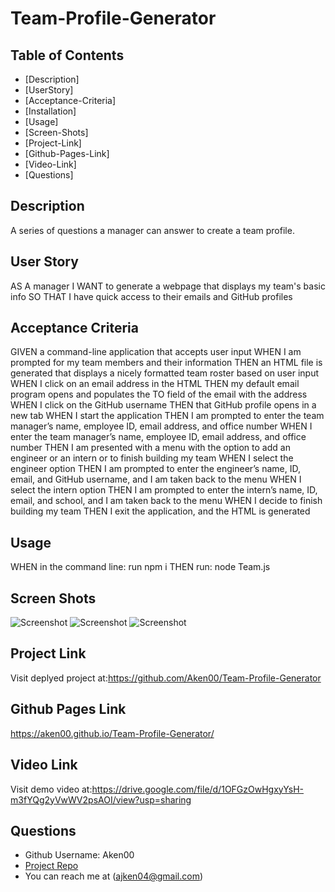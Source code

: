 # Team-Profile-Generator


## Table of Contents

* [Description]
* [UserStory]
* [Acceptance-Criteria]
* [Installation]
* [Usage]
* [Screen-Shots]
* [Project-Link]
* [Github-Pages-Link]
* [Video-Link]
* [Questions]


## Description 

A series of questions a manager can answer to create a team profile.


## User Story

AS A manager
I WANT to generate a webpage that displays my team's basic info
SO THAT I have quick access to their emails and GitHub profiles

## Acceptance Criteria

GIVEN a command-line application that accepts user input
WHEN I am prompted for my team members and their information
THEN an HTML file is generated that displays a nicely formatted team roster based on user input
WHEN I click on an email address in the HTML
THEN my default email program opens and populates the TO field of the email with the address
WHEN I click on the GitHub username
THEN that GitHub profile opens in a new tab
WHEN I start the application
THEN I am prompted to enter the team manager’s name, employee ID, email address, and office number
WHEN I enter the team manager’s name, employee ID, email address, and office number
THEN I am presented with a menu with the option to add an engineer or an intern or to finish building my team
WHEN I select the engineer option
THEN I am prompted to enter the engineer’s name, ID, email, and GitHub username, and I am taken back to the menu
WHEN I select the intern option
THEN I am prompted to enter the intern’s name, ID, email, and school, and I am taken back to the menu
WHEN I decide to finish building my team
THEN I exit the application, and the HTML is generated

## Usage
WHEN in the command line: run npm i
THEN run: node Team.js 

## Screen Shots 
![Screenshot](./Team-Profile-Generator/assets/Images-clips/Profile-Gen-SS1.png)
![Screenshot](./Team-Profile-Generator/assets/Images-clips/Profile-Gen-SS1-Browser.png)
![Screenshot](./Team-Profile-Generator/assets/Images-clips/Profile-Gen-SS2-Browser.png)


## Project Link
Visit deplyed project at:https://github.com/Aken00/Team-Profile-Generator


## Github Pages Link
https://aken00.github.io/Team-Profile-Generator/

## Video Link
Visit demo video at:https://drive.google.com/file/d/1OFGzOwHgxyYsH-m3fYQg2yVwWV2psAOI/view?usp=sharing


## Questions
  * Github Username: Aken00
  * [Project Repo](https://github.com/Aken00)
  * You can reach me at (ajken04@gmail.com)